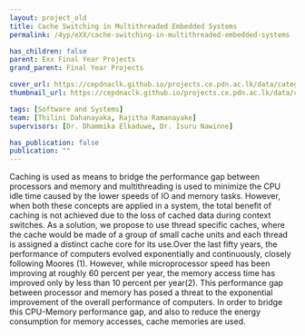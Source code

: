 ```yaml
---
layout: project_old
title: Cache Switching in Multithreaded Embedded Systems
permalink: /4yp/eXX/cache-switching-in-multithreaded-embedded-systems

has_children: false
parent: Exx Final Year Projects
grand_parent: Final Year Projects

cover_url: https://cepdnaclk.github.io/projects.ce.pdn.ac.lk/data/categories/4yp/cover_page.jpg
thumbnail_url: https://cepdnaclk.github.io/projects.ce.pdn.ac.lk/data/categories/4yp/thumbnail.jpg

tags: [Software and Systems]
team: [Thilini Dahanayaka, Rajitha Ramanayake]
supervisors: [Dr. Dhammika Elkaduwe, Dr. Isuru Nawinne]

has_publication: false
publication: ""
---
```


Caching is used as means to bridge the performance gap between processors and memory and multithreading is used to minimize the CPU idle time caused by the lower speeds of IO and memory tasks. However, when both these concepts are applied in a system, the total benefit of caching is not achieved due to the loss of cached data during context switches. As a solution, we propose to use thread specific caches, where the cache would be made of a group of small cache units and each thread is assigned a distinct cache core for its use.Over the last fifty years, the performance of computers evolved exponentially and continuously, closely following Moores (1). However, while microprocessor speed has been improving at roughly 60 percent per year, the memory access time has improved only by less than 10 percent per year(2). This performance gap between processor and memory has posed a threat to the exponential improvement of the overall performance of computers. In order to bridge this CPU-Memory performance gap, and also to reduce the energy consumption for memory accesses, cache memories are used.

